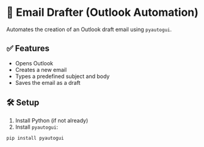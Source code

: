 # 📧 Email Drafter (Outlook Automation)

Automates the creation of an Outlook draft email using `pyautogui`.

## ✅ Features

- Opens Outlook
- Creates a new email
- Types a predefined subject and body
- Saves the email as a draft

## 🛠️ Setup

1. Install Python (if not already)
2. Install `pyautogui`:

```bash
pip install pyautogui
